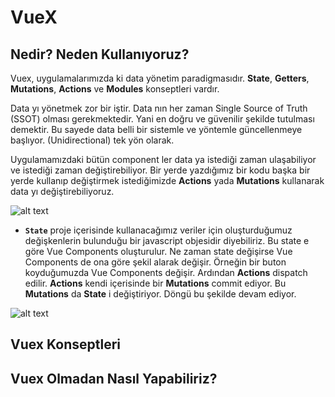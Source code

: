 # VueX

## Nedir? Neden Kullanıyoruz?
Vuex, uygulamalarımızda ki data yönetim paradigmasıdır. **State**, **Getters**,
**Mutations**, **Actions** ve **Modules** konseptleri vardır. 

Data yı yönetmek zor bir iştir. Data nın her zaman Single Source of Truth (SSOT) olması gerekmektedir. Yani en doğru ve güvenilir şekilde tutulması demektir. Bu sayede data belli bir sistemle ve yöntemle güncellenmeye başlıyor. (Unidirectional) tek yön olarak.

Uygulamamızdaki bütün component ler data ya istediği zaman ulaşabiliyor ve istediği zaman değiştirebiliyor. Bir yerde yazdığımız bir kodu başka bir yerde kullanıp değiştirmek istediğimizde **Actions** yada **Mutations** kullanarak data yı değiştirebiliyoruz. 

![alt text](https://vuex.vuejs.org/vuex.png)

- **`State`** proje içerisinde kullanacağımız veriler için oluşturduğumuz değişkenlerin bulunduğu bir javascript objesidir diyebiliriz. Bu state e göre Vue Components oluşturulur. Ne zaman state değişirse Vue Components de ona göre şekil alarak değişir. Örneğin bir buton koyduğumuzda Vue Components değişir. Ardından **Actions** dispatch edilir. **Actions**  kendi içerisinde bir **Mutations** commit ediyor. Bu **Mutations** da **State** i değiştiriyor. Döngü bu şekilde devam ediyor. 

![alt text](https://vuex.vuejs.org/flow.png)

## Vuex Konseptleri


## Vuex Olmadan Nasıl Yapabiliriz?

